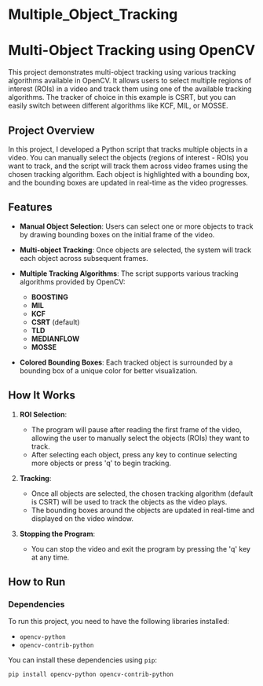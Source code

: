 # Multiple_Object_Tracking

# Multi-Object Tracking using OpenCV

This project demonstrates multi-object tracking using various tracking algorithms available in OpenCV. It allows users to select multiple regions of interest (ROIs) in a video and track them using one of the available tracking algorithms. The tracker of choice in this example is CSRT, but you can easily switch between different algorithms like KCF, MIL, or MOSSE.

## Project Overview

In this project, I developed a Python script that tracks multiple objects in a video. You can manually select the objects (regions of interest - ROIs) you want to track, and the script will track them across video frames using the chosen tracking algorithm. Each object is highlighted with a bounding box, and the bounding boxes are updated in real-time as the video progresses.

## Features

- **Manual Object Selection**: Users can select one or more objects to track by drawing bounding boxes on the initial frame of the video.
- **Multi-object Tracking**: Once objects are selected, the system will track each object across subsequent frames.
- **Multiple Tracking Algorithms**: The script supports various tracking algorithms provided by OpenCV:
  - **BOOSTING**
  - **MIL**
  - **KCF**
  - **CSRT** (default)
  - **TLD**
  - **MEDIANFLOW**
  - **MOSSE**
  
- **Colored Bounding Boxes**: Each tracked object is surrounded by a bounding box of a unique color for better visualization.

## How It Works

1. **ROI Selection**: 
   - The program will pause after reading the first frame of the video, allowing the user to manually select the objects (ROIs) they want to track.
   - After selecting each object, press any key to continue selecting more objects or press 'q' to begin tracking.
   
2. **Tracking**:
   - Once all objects are selected, the chosen tracking algorithm (default is CSRT) will be used to track the objects as the video plays.
   - The bounding boxes around the objects are updated in real-time and displayed on the video window.

3. **Stopping the Program**:
   - You can stop the video and exit the program by pressing the 'q' key at any time.

## How to Run

### Dependencies

To run this project, you need to have the following libraries installed:
- `opencv-python`
- `opencv-contrib-python`

You can install these dependencies using `pip`:
```bash
pip install opencv-python opencv-contrib-python
